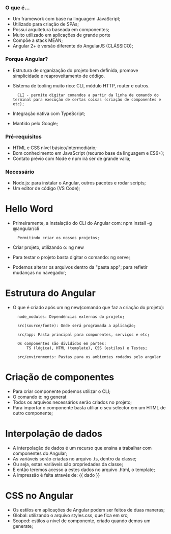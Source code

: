 ### O que é...
* Um framework com base na linguagem JavaScript;
* Utilizado para criação de SPAs;
* Possui arquitetura baseada em componentes;
* Muito utilizado em aplicações de grande porte
* Compõe a stack MEAN;
* Angular 2+ é versão diferente do AngularJS (CLÁSSICO);

### Porque Angular?
* Estrutura de organização do projeto bem definida, promove simplicidade e reaproveitamento de código.
* Sistema de tooling muito rico: CLI, módulo HTTP, router e outros.

        CLI - permite digitar comandos a partir da linha de comando do terminal para execução de certas coisas (criação de componentes e etc);
        
* Integração nativa com TypeScript;
* Mantido pelo Google;

### Pré-requisitos
* HTML e CSS nível básico/intermediário;
* Bom conhecimento em JavaScript (recurso base da linguagem e ES6+);
* Contato prévio com Node e npm irá ser de grande valia;

### Necessário
* Node.js: para instalar o Angular, outros pacotes e rodar scripts;
* Um editor de código (VS Code);

# Hello Word
* Primeiramente, a instalação do CLI do Angular com: npm install -g @angular/cli

        Permitindo criar os nossos projetos;

* Criar projeto, utilizando o: ng new <project name>
* Para testar o projeto basta digitar o comando: ng serve;
* Podemos alterar os arquivos dentro da "pasta app"; para refletir mudanças no navegador;

# Estrutura do Angular
* O que é criado após um ng new(comando que faz a criação do projeto):

        node_modules: Dependências externas do projeto;

        src(source/fonte): Onde será programada a aplicação;

        src/app: Pasta principal para componentes, serviços e etc;

        Os componentes são divididos em partes: 
            TS (lógica), HTML (template), CSS (estilos) e Testes;

        src/environments: Pastas para os ambientes rodados pelo angular

# Criação de componentes
* Para criar componente podemos utilizar o CLI;
* O comando é: ng generat <name>
* Todos os arquivos necessários serão criados no projeto;
* Para importar o componente basta utiliar o seu selector em um HTML de outro componente;

# Interpolação de dados
* A interpolação de dados é um recurso que ensina a trabalhar com componentes do Angular;
* As variáveis serão criadas no arquivo .ts, dentro da classe;
* Ou seja, estas variáveis são propriedades da classe;
* E então teremos acesso a estes dados no arquivo .html, o template;
* A impressão é feita através de: {{ dado }}

# CSS no Angular
* Os estilos em aplicações de Angular podem ser feitos de duas maneras;
* Global: utilizando o arquivo styles.css, que fica em src;
* Scoped: estilos a nivel de componente, criado quando demos um generate;

